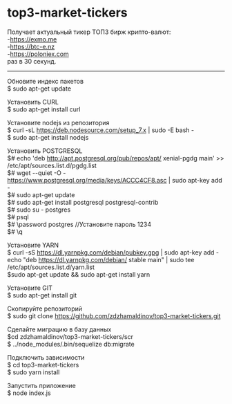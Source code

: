 # top3-market-tickers
Получает актуальный тикер ТОП3 бирж крипто-валют:<br>
    -https://exmo.me   <br>
    -https://btc-e.nz <br>
    -https://poloniex.com   <br>
раз в 30 секунд.<br>
                                                                          
<hr>
Обновите индекс пакетов<br>
$ sudo apt-get update<br>


Установить CURL<br>
$ sudo apt-get install curl<br>


Установите nodejs из репозитория<br>
$ curl -sL https://deb.nodesource.com/setup_7.x | sudo -E bash -<br>
$ sudo apt-get install nodejs<br>


Установить POSTGRESQL<br>
$# echo 'deb http://apt.postgresql.org/pub/repos/apt/ xenial-pgdg main' >> /etc/apt/sources.list.d/pgdg.list<br>
$# wget --quiet -O - https://www.postgresql.org/media/keys/ACCC4CF8.asc | sudo apt-key add -<br>
$# sudo apt-get update<br>
$# sudo apt-get install postgresql postgresql-contrib<br>
$# sudo su - postgres<br>
$# psql<br>
$# \password postgres //Установите пароль 1234<br>
$# \q<br>


Установите YARN<br>
$ curl -sS https://dl.yarnpkg.com/debian/pubkey.gpg | sudo apt-key add -<br>
echo "deb https://dl.yarnpkg.com/debian/ stable main" | sudo tee /etc/apt/sources.list.d/yarn.list<br>
$sudo apt-get update && sudo apt-get install yarn<br>


Установите GIT<br>
$ sudo apt-get install git<br>


Скопируйте репозиторий<br>
$ sudo git clone https://github.com/zdzhamaldinov/top3-market-tickers.git<br>

Сделайте миграцию в базу данных<br>
$cd zdzhamaldinov/top3-market-tickers/scr<br>
$ ../node_modules/.bin/sequelize db:migrate<br>


Подключить зависимости<br>
$ cd top3-market-tickers<br>
$ sudo yarn install<br>


Запустить приложение<br>
$ node index.js<br>
